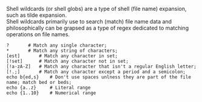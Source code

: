 Shell wildcards (or shell globs) are a type of shell (file name) expansion, such as tilde expansion.<br>
Shell wildcards primarily use to search (match) file name data and philosophically can be grapsed as a type of regex dedicated to matching operations on file names.

	? 		# Match any single character;
	* 		# Match any string of characters;
	[est] 		# Match any character in set;
	[!set] 		# Match any character not in set;
	[!a-zA-Z] 	# Match any character that isn't a regular English letter;
	[!.;] 		# Match any character except a period and a semicolon;
	echo b{ed,s} 	# Don't use spaces unlness they are part of the file name; match bed or beds;
	echo {a..z} 	# Literal range
	echo {1..10} 	# Numerical range

